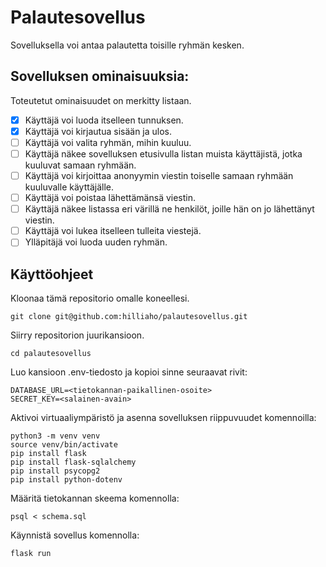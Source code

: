 # Palautesovellus

Sovelluksella voi antaa palautetta toisille ryhmän kesken.

## Sovelluksen ominaisuuksia:
Toteutetut ominaisuudet on merkitty listaan.
- [x] Käyttäjä voi luoda itselleen tunnuksen.
- [x] Käyttäjä voi kirjautua sisään ja ulos.
- [ ] Käyttäjä voi valita ryhmän, mihin kuuluu.
- [ ] Käyttäjä näkee sovelluksen etusivulla listan muista käyttäjistä, jotka kuuluvat samaan ryhmään.
- [ ] Käyttäjä voi kirjoittaa anonyymin viestin toiselle samaan ryhmään kuuluvalle käyttäjälle.
- [ ] Käyttäjä voi poistaa lähettämänsä viestin.
- [ ] Käyttäjä näkee listassa eri värillä ne henkilöt, joille hän on jo lähettänyt viestin.
- [ ] Käyttäjä voi lukea itselleen tulleita viestejä.
- [ ] Ylläpitäjä voi luoda uuden ryhmän.

## Käyttöohjeet

Kloonaa tämä repositorio omalle koneellesi.

```
git clone git@github.com:hilliaho/palautesovellus.git
```

Siirry repositorion juurikansioon.

```
cd palautesovellus
```

Luo kansioon .env-tiedosto ja kopioi sinne seuraavat rivit:

```
DATABASE_URL=<tietokannan-paikallinen-osoite>
SECRET_KEY=<salainen-avain>
```

Aktivoi virtuaaliympäristö ja asenna sovelluksen riippuvuudet komennoilla:

```
python3 -m venv venv
source venv/bin/activate
pip install flask
pip install flask-sqlalchemy
pip install psycopg2
pip install python-dotenv
```

Määritä tietokannan skeema komennolla:

```
psql < schema.sql
```

Käynnistä sovellus komennolla:

```
flask run
```
